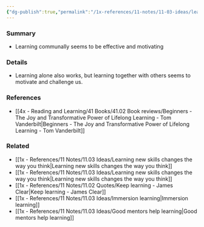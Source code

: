 ```yaml
---
{"dg-publish":true,"permalink":"/1x-references/11-notes/11-03-ideas/learning-with-others-is-more-effective/","title":"Learning with others is more effective","created":"2023-02-11T15:23:08.000+03:00","updated":"2024-02-14T20:18:28.346+03:00"}
---
```



### Summary
- Learning communally seems to be effective and motivating

### Details
- Learning alone also works, but learning together with others seems to motivate and challenge us.

### References
- [[4x - Reading and Learning/41 Books/41.02 Book reviews/Beginners - The Joy and Transformative Power of Lifelong Learning - Tom Vanderbilt\|Beginners - The Joy and Transformative Power of Lifelong Learning - Tom Vanderbilt]]

### Related
- [[1x - References/11 Notes/11.03 Ideas/Learning new skills changes the way you think\|Learning new skills changes the way you think]]
- [[1x - References/11 Notes/11.03 Ideas/Learning new skills changes the way you think\|Learning new skills changes the way you think]]
- [[1x - References/11 Notes/11.02 Quotes/Keep learning - James Clear\|Keep learning - James Clear]]
- [[1x - References/11 Notes/11.03 Ideas/Immersion learning\|Immersion learning]]
- [[1x - References/11 Notes/11.03 Ideas/Good mentors help learning\|Good mentors help learning]]